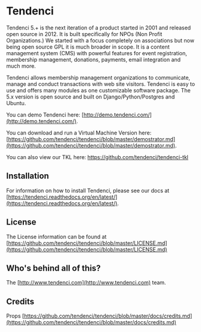 # Tendenci

Tendenci 5.+ is the next iteration of a product started in 2001 and released open source in 2012. It is built specifically for NPOs (Non Profit Organizations.) We started with a focus completely on associations but now being open source GPL it is much broader in scope. 
It is a content management system (CMS) with powerful features for event registration, membership management, donations, payments, email integration and much more.

Tendenci allows membership management organizations to communicate, manage and conduct transactions with web site visitors. Tendenci is easy to use and offers many modules as one customizable software package. The 5.x version is open source and built on Django/Python/Postgres and Ubuntu.

You can demo Tendenci here: [http://demo.tendenci.com/](http://demo.tendenci.com/).

You can download and run a Virtual Machine Version here: [https://github.com/tendenci/tendenci/blob/master/demostrator.md](https://github.com/tendenci/tendenci/blob/master/demostrator.md).

You can also view our TKL here: https://github.com/tendenci/tendenci-tkl

## Installation

For information on how to install Tendenci, please see our docs at [https://tendenci.readthedocs.org/en/latest/](https://tendenci.readthedocs.org/en/latest/).

## License

The License information can be found at [https://github.com/tendenci/tendenci/blob/master/LICENSE.md](https://github.com/tendenci/tendenci/blob/master/LICENSE.md)

## Who's behind all of this?

The [http://www.tendenci.com](http://www.tendenci.com) team.

## Credits

Props [https://github.com/tendenci/tendenci/blob/master/docs/credits.md](https://github.com/tendenci/tendenci/blob/master/docs/credits.md)

